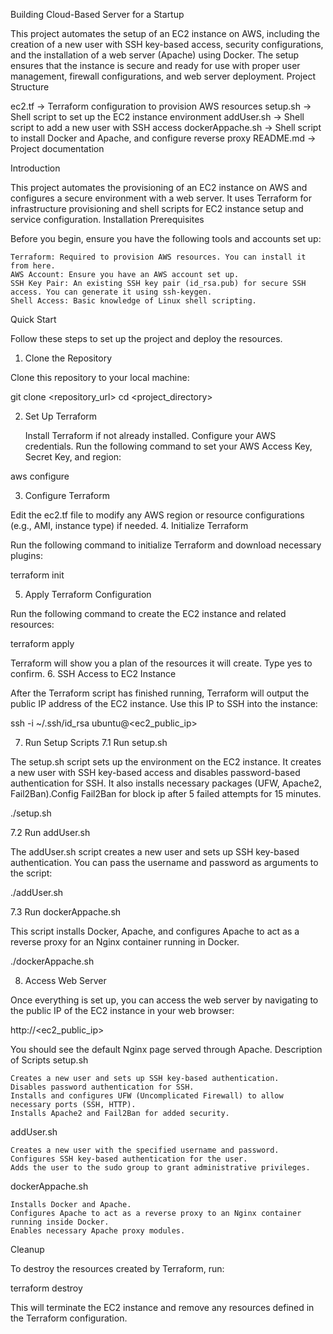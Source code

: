 Building Cloud-Based Server for a Startup

This project automates the setup of an EC2 instance on AWS, including the creation of a new user with SSH key-based access, security configurations, and the installation of a web server (Apache) using Docker. The setup ensures that the instance is secure and ready for use with proper user management, firewall configurations, and web server deployment.
Project Structure

ec2.tf                   -> Terraform configuration to provision AWS resources
setup.sh                 -> Shell script to set up the EC2 instance environment
addUser.sh               -> Shell script to add a new user with SSH access
dockerAppache.sh         -> Shell script to install Docker and Apache, and configure reverse proxy
README.md                -> Project documentation

Introduction

This project automates the provisioning of an EC2 instance on AWS and configures a secure environment with a web server. It uses Terraform for infrastructure provisioning and shell scripts for EC2 instance setup and service configuration.
Installation
Prerequisites

Before you begin, ensure you have the following tools and accounts set up:

    Terraform: Required to provision AWS resources. You can install it from here.
    AWS Account: Ensure you have an AWS account set up.
    SSH Key Pair: An existing SSH key pair (id_rsa.pub) for secure SSH access. You can generate it using ssh-keygen.
    Shell Access: Basic knowledge of Linux shell scripting.

Quick Start

Follow these steps to set up the project and deploy the resources.
1. Clone the Repository

Clone this repository to your local machine:

git clone <repository_url>
cd <project_directory>

2. Set Up Terraform

    Install Terraform if not already installed.
    Configure your AWS credentials. Run the following command to set your AWS Access Key, Secret Key, and region:

aws configure

3. Configure Terraform

Edit the ec2.tf file to modify any AWS region or resource configurations (e.g., AMI, instance type) if needed.
4. Initialize Terraform

Run the following command to initialize Terraform and download necessary plugins:

terraform init

5. Apply Terraform Configuration

Run the following command to create the EC2 instance and related resources:

terraform apply

Terraform will show you a plan of the resources it will create. Type yes to confirm.
6. SSH Access to EC2 Instance

After the Terraform script has finished running, Terraform will output the public IP address of the EC2 instance. Use this IP to SSH into the instance:

ssh -i ~/.ssh/id_rsa ubuntu@<ec2_public_ip>

7. Run Setup Scripts
7.1 Run setup.sh

The setup.sh script sets up the environment on the EC2 instance. It creates a new user with SSH key-based access and disables password-based authentication for SSH. It also installs necessary packages (UFW, Apache2, Fail2Ban).Config Fail2Ban for block ip after 5 failed attempts for 15 minutes.

./setup.sh

7.2 Run addUser.sh

The addUser.sh script creates a new user and sets up SSH key-based authentication. You can pass the username and password as arguments to the script:

./addUser.sh <username> <password>

7.3 Run dockerAppache.sh

This script installs Docker, Apache, and configures Apache to act as a reverse proxy for an Nginx container running in Docker.

./dockerAppache.sh

8. Access Web Server

Once everything is set up, you can access the web server by navigating to the public IP of the EC2 instance in your web browser:

http://<ec2_public_ip>

You should see the default Nginx page served through Apache.
Description of Scripts
setup.sh

    Creates a new user and sets up SSH key-based authentication.
    Disables password authentication for SSH.
    Installs and configures UFW (Uncomplicated Firewall) to allow necessary ports (SSH, HTTP).
    Installs Apache2 and Fail2Ban for added security.

addUser.sh

    Creates a new user with the specified username and password.
    Configures SSH key-based authentication for the user.
    Adds the user to the sudo group to grant administrative privileges.

dockerAppache.sh

    Installs Docker and Apache.
    Configures Apache to act as a reverse proxy to an Nginx container running inside Docker.
    Enables necessary Apache proxy modules.

Cleanup

To destroy the resources created by Terraform, run:

terraform destroy

This will terminate the EC2 instance and remove any resources defined in the Terraform configuration.
